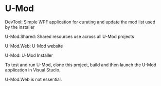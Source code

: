 # U-Mod

DevTool: Simple WPF application for curating and update the mod list used by the installer

U-Mod.Shared: Shared resources use across all U-Mod projects

U-Mod.Web: U-Mod website

U-Mod: U-Mod Installer

To test and run U-Mod, clone this project, build and then launch the U-Mod application in Visual Studio.

U-Mod.Web is not essential.
